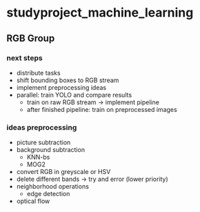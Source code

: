 # studyproject_machine_learning

## RGB Group

### next steps
- distribute tasks
- shift bounding boxes to RGB stream
- implement preprocessing ideas
- parallel: train YOLO and compare results
  - train on raw RGB stream -> implement pipeline
  - after finished pipeline: train on preprocessed images 

### ideas preprocessing
- picture subtraction
- background subtraction
  - KNN-bs
  - MOG2
- convert RGB in greyscale or HSV
- delete different bands -> try and error (lower priority)
- neighborhood operations
  - edge detection
- optical flow
